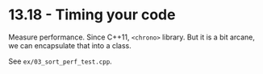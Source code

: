 # 13.18 - Timing your code

Measure performance. Since C++11, `<chrono>` library. But it is a bit arcane, we can
encapsulate that into a class.

See `ex/03_sort_perf_test.cpp`.

